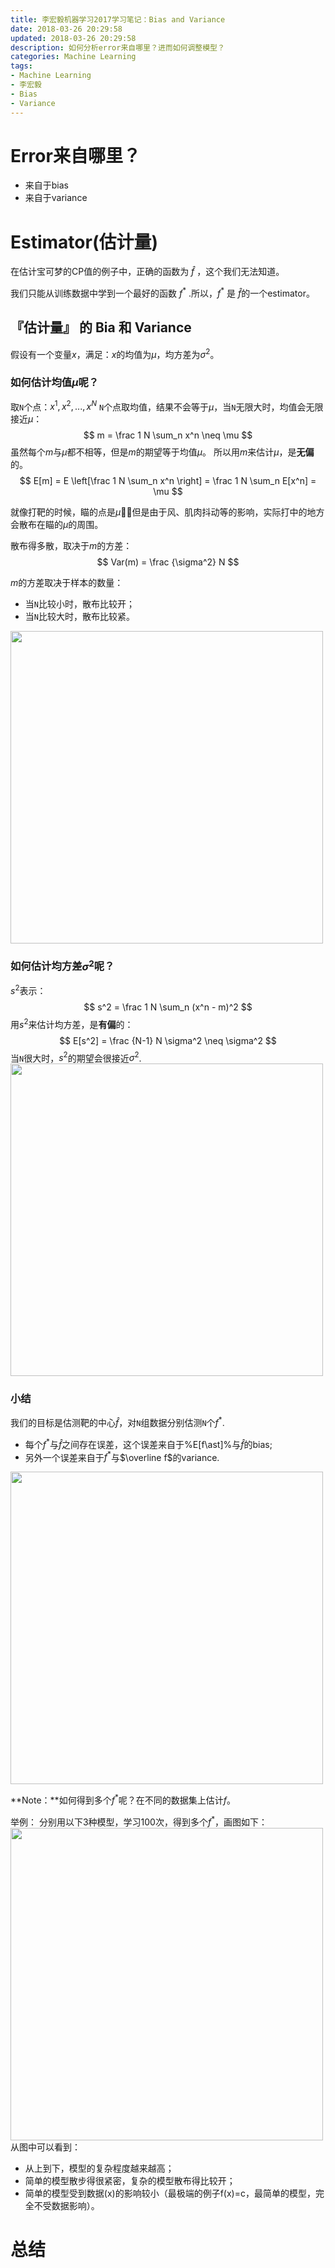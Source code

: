 ```yaml
---
title: 李宏毅机器学习2017学习笔记：Bias and Variance
date: 2018-03-26 20:29:58
updated: 2018-03-26 20:29:58
description: 如何分析error来自哪里？进而如何调整模型？
categories: Machine Learning
tags:
- Machine Learning
- 李宏毅
- Bias
- Variance
---
```


# Error来自哪里？
* 来自于bias
* 来自于variance


# Estimator(估计量)
在估计宝可梦的CP值的例子中，正确的函数为 $\hat f$ ，这个我们无法知道。

我们只能从训练数据中学到一个最好的函数 $f^\ast$ .所以，$f^\ast$ 是 $\hat f$的一个estimator。

## 『估计量』 的 Bia 和 Variance
假设有一个变量$x$，满足：$x$的均值为$\mu$，均方差为$\sigma^2$。

### 如何估计均值$\mu$呢？
取`N`个点：${x^1, x^2,...,x^N}$
`N`个点取均值，结果不会等于$\mu$，当`N`无限大时，均值会无限接近$\mu$：
$$ m = \frac 1 N \sum_n x^n \neq \mu $$
虽然每个$m$与$\mu$都不相等，但是$m$的期望等于均值$\mu$。
所以用$m$来估计$\mu$，是**无偏**的。
$$ E[m] = E \left[\frac 1 N \sum_n x^n \right] = \frac 1 N \sum_n E[x^n] = \mu $$

就像打靶的时候，瞄的点是$\mu$，但是由于风、肌肉抖动等的影响，实际打中的地方会散布在瞄的$\mu$的周围。

散布得多散，取决于$m$的方差：
$$ Var(m) = \frac {\sigma^2} N $$

$m$的方差取决于样本的数量：
* 当`N`比较小时，散布比较开；
* 当`N`比较大时，散布比较紧。
<img src="./bias_of_estimator.jpg" width="500px">

### 如何估计均方差$\sigma^2$呢？
$s^2$表示：
$$ s^2 = \frac 1 N \sum_n (x^n - m)^2 $$
用$s^2$来估计均方差，是**有偏**的：
$$ E[s^2] = \frac {N-1} N \sigma^2 \neq \sigma^2 $$
当`N`很大时，$s^2$的期望会很接近$\sigma^2$.
<img src="./variance_of_estimator.jpg" width="500px">

### 小结
我们的目标是估测靶的中心$\hat f$，对`N`组数据分别估测`N`个$f ^\ast$.
* 每个$f^\ast$与$\hat f$之间存在误差，这个误差来自于%E[f\ast]%与$\hat f$的bias;
* 另外一个误差来自于$f^\ast$与$\overline f$的variance.

<img src="./bias&variance_of_estimator.jpg" width="500px">

**Note：**如何得到多个$f^\ast$呢？在不同的数据集上估计$f$。

举例：
分别用以下3种模型，学习100次，得到多个$f^\ast$，画图如下：
<img src="100f_star.jpg" width="500px">
从图中可以看到：
* 从上到下，模型的复杂程度越来越高；
* 简单的模型散步得很紧密，复杂的模型散布得比较开；
* 简单的模型受到数据(x)的影响较小（最极端的例子f(x)=c，最简单的模型，完全不受数据影响）。



# 总结